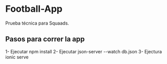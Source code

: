 # Football-App
Prueba técnica para Squaads.

## Pasos para correr la app
1- Ejecutar npm install
2- Ejecutar json-server --watch db.json
3- Ejectura ionic serve
